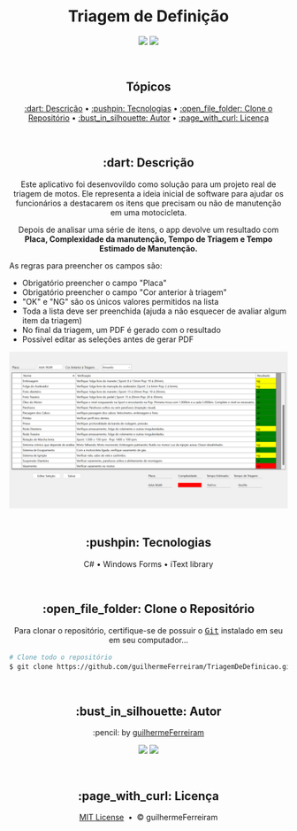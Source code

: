 # <h1 align="center">Triagem de Definição</h1>

<p align="center">
  <a href="https://github.com/guilhermeFerreiram/TriagemDeDefinicao/blob/master/LICENSE.txt"><img src="https://img.shields.io/github/license/guilhermeFerreiram/Tamagotchi?Color=323330&style=for-the-badge"/></a>  
  <img src="https://img.shields.io/static/v1?label=Visual+Studio&message=community+2022&color=5C2D91&style=for-the-badge&logo=VisualStudio"/> 
</p>

<br>
<h2 align="center">Tópicos</h2>

<p align="center">
  <a href="#objective">:dart: Descrição</a> &bull;
  <a href="#techs">:pushpin: Tecnologias</a> &bull;
  <a href="#clone">:open_file_folder: Clone o Repositório</a> &bull;
  <a href="#author">:bust_in_silhouette: Autor</a> &bull; 
  <a href="#license">:page_with_curl: Licença</a>
</p>

<br>
<h2 id="objective" align="center">:dart: Descrição</h2>

<p align="center">Este aplicativo foi desenvovildo como solução para um projeto real de triagem de motos. Ele representa a ideia inicial de software para ajudar os funcionários a destacarem os itens que precisam ou não de manutenção em uma motocicleta.</p>
<p align="center">Depois de analisar uma série de itens, o app devolve um resultado com <strong>Placa, Complexidade da manutenção, Tempo de Triagem e Tempo Estimado de Manutenção.</strong></p>
<p>As regras para preencher os campos são:</p>
<ul>
  <li>Obrigatório preencher o campo "Placa"</li>
  <li>Obrigatório preencher o campo "Cor anterior à triagem"</li>
  <li>"OK" e "NG" são os únicos valores permitidos na lista</li>
  <li>Toda a lista deve ser preenchida (ajuda a não esquecer de avaliar algum item da triagem)</li>
  <li>No final da triagem, um PDF é gerado com o resultado</li>
  <li>Possível editar as seleções antes de gerar PDF</li>
</ul>

<div align="center">
    <img src="https://github.com/guilhermeFerreiram/TriagemDeDefinicao/blob/main/assets/TelaInicial.png" alt="ListaDePokemons" />
</div>


<br>
<h2 id="techs" align="center">:pushpin: Tecnologias</h2>

<p align="center">
  C# &bull;
  Windows Forms &bull;
  iText library
</p>

<br>
<h2 id="clone" align="center">:open_file_folder: Clone o Repositório</h2>

<p align="center">Para clonar o repositório, certifique-se de possuir o <kbd><a href="https://git-scm.com/downloads">Git</a></kbd> instalado em seu em seu computador...</p>

``` bash
# Clone todo o repositório
$ git clone https://github.com/guilhermeFerreiram/TriagemDeDefinicao.git
```

<br>
<h2 align="center" id="author">:bust_in_silhouette: Autor</h2>

<p align="center">:pencil: by <a href="https://github.com/guilhermeFerreiram">guilhermeFerreiram</a></p>
<p align="center"><a href="https://www.linkedin.com/in/guilherme-f-souza/"><img src="https://img.shields.io/static/v1?label=+&message=Guilherme+Ferreira&color=0A66C2&style=flat&logo=linkedin&logoColor=white"/></a> <img src="https://img.shields.io/static/v1?label=+&message=guil.ferreiram@gmail.com&color=EA4335&style=flat&logo=gmail&logoColor=white"/></p>

<br>
<h2 align="center" id="license">:page_with_curl: Licença</h2>

<p align="center"><a href="https://github.com/guilhermeFerreiram/TriagemDeDefinicao/blob/master/LICENSE.txt">MIT License</a> &nbsp;&bull;&nbsp; &copy; guilhermeFerreiram</p>
 

